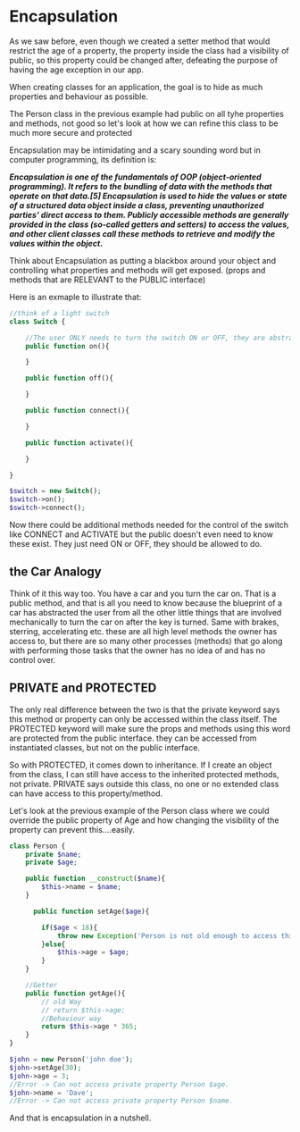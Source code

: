 # Encapsulation

As we saw before, even though we created a setter method that would restrict the age of a property, the property inside the class had a visibility of public, so this property could be changed after, defeating the purpose of having the age exception in our app.

When creating classes for an application, the goal is to hide as much properties and behaviour as possible.

The Person class in the previous example had public on all tyhe properties and methods, not good so let's look at how we can refine this class to be much more secure and protected

Encapsulation may be intimidating and a scary sounding word but in computer programming, its definition is:

**_Encapsulation is one of the fundamentals of OOP (object-oriented programming). It refers to the bundling of data with the methods that operate on that data.[5] Encapsulation is used to hide the values or state of a structured data object inside a class, preventing unauthorized parties' direct access to them. Publicly accessible methods are generally provided in the class (so-called getters and setters) to access the values, and other client classes call these methods to retrieve and modify the values within the object._**

Think about Encapsulation as putting a blackbox around your object and controlling what properties and methods will get exposed. (props and methods that are RELEVANT to the PUBLIC interface)

Here is an exmaple to illustrate that:

```php
//think of a light switch
class Switch {

    //The user ONLY needs to turn the switch ON or OFF, they are abstracted from the rest of the information in the switch
    public function on(){

    }

    public function off(){

    }

    public function connect(){

    }

    public function activate(){

    }

}

$switch = new Switch();
$switch->on();
$switch->connect();

```

Now there could be additional methods needed for the control of the switch like CONNECT and ACTIVATE but the public doesn't even need to know these exist. They just need ON or OFF, they should be allowed to do.  

## the Car Analogy
Think of it this way too.  You have a car and you turn the car on.  That is a public method, and that is all you need to know because the blueprint of a car has abstracted the user from all the other little things that are involved mechanically to turn the car on after the key is turned.  Same with brakes, sterring, accelerating etc.  these are all high level methods the owner has access to, but there are so many other processes (methods) that go along with performing those tasks that the owner has no idea of and has no control over. 

## PRIVATE and PROTECTED
The only real difference between the two is that the private keyword says this method or property can only be accessed within the class itself.  The PROTECTED keyword will make sure the props and methods using this word are protected from the public interface.  they can be accessed from instantiated classes, but not on the public interface.

So with PROTECTED, it comes down to inheritance.  If I create an object from the class, I can still have access to the inherited protected methods, not private.  PRIVATE says outside this class, no one or no extended class can have access to this property/method.

Let's look at the previous example of the Person class where we could override the public property of Age and how changing the visibility of the property can prevent this....easily.

```php
class Person {
    private $name;
    private $age;

    public function __construct($name){
        $this->name = $name;
    }

      public function setAge($age){

        if($age < 18){
            throw new Exception('Person is not old enough to access this app');
        }else{
            $this->age = $age;
        }
    }

    //Getter
    public function getAge(){
        // old Way
        // return $this->age;
        //Behaviour way
        return $this->age * 365;
    }
}

$john = new Person('john doe');
$john->setAge(30);
$john->age = 3;
//Error -> Can not access private property Person $age.
$john->name = 'Dave';
//Error -> Can not access private property Person $name.

```

And that is encapsulation in a nutshell.